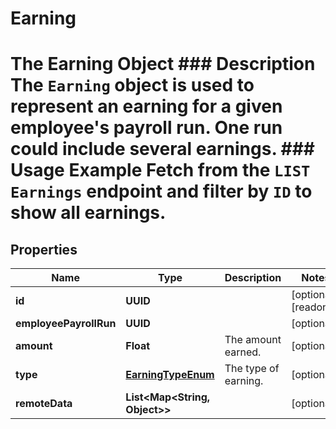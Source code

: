 

# Earning

# The Earning Object ### Description The `Earning` object is used to represent an earning for a given employee's payroll run. One run could include several earnings.  ### Usage Example Fetch from the `LIST Earnings` endpoint and filter by `ID` to show all earnings.

## Properties

Name | Type | Description | Notes
------------ | ------------- | ------------- | -------------
**id** | **UUID** |  |  [optional] [readonly]
**employeePayrollRun** | **UUID** |  |  [optional]
**amount** | **Float** | The amount earned. |  [optional]
**type** | [**EarningTypeEnum**](EarningTypeEnum.md) | The type of earning. |  [optional]
**remoteData** | **List&lt;Map&lt;String, Object&gt;&gt;** |  |  [optional]



